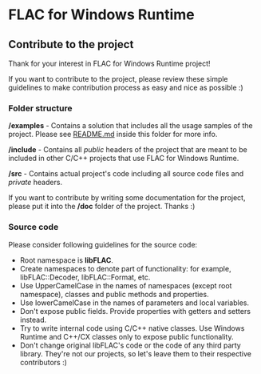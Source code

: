 # FLAC for Windows Runtime

## Contribute to the project

Thank for your interest in FLAC for Windows Runtime project!

If you want to contribute to the project, please review these simple guidelines to make contribution process as easy and nice as possible :)

### Folder structure

**/examples** - Contains a solution that includes all the usage samples of the project. Please see [README.md](./examples/README.md) inside this folder for more info.

**/include** - Contains all _public_ headers of the project that are meant to be included in other C/C++ projects that use FLAC for Windows Runtime.

**/src** - Contains actual project's code including all source code files and _private_ headers.

If you want to contribute by writing some documentation for the project, please put it into the **/doc** folder of the project. Thanks :)

### Source code

Please consider following guidelines for the source code:

* Root namespace is **libFLAC**.
* Create namespaces to denote part of functionality: for example, libFLAC::Decoder, libFLAC::Format, etc.
* Use UpperCamelCase in the names of namespaces (except root namespace), classes and public methods and properties.
* Use lowerCamelCase in the names of parameters and local variables.
* Don't expose public fields. Provide properties with getters and setters instead.
* Try to write internal code using C/C++ native classes. Use Windows Runtime and C++/CX classes only to expose public functionality.
* Don't change original libFLAC's code or the code of any third party library. They're not our projects, so let's leave them to their respective contributors :)
